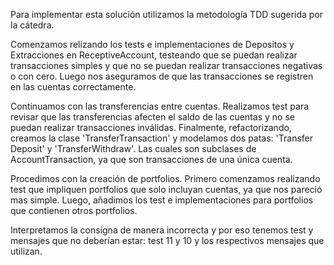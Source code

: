 

Para implementar esta solución utilizamos la metodología TDD sugerida por la cátedra.

Comenzamos relizando los tests e implementaciones de Depositos y Extracciones en ReceptiveAccount, testeando que se puedan realizar transacciones simples y que no se puedan realizar transacciones negativas o con cero. Luego nos aseguramos de que las transacciones se registren en las cuentas correctamente.

Continuamos con las transferencias entre cuentas. Realizamos test para revisar que las transferencias afecten el saldo de las cuentas y no se puedan realizar transacciones inválidas. Finalmente, refactorizando, creamos la clase 'TransferTransaction' y modelamos dos patas: 'Transfer Deposit' y 'TransferWithdraw'. Las cuales son subclases de AccountTransaction, ya que son transacciones de una única cuenta.

Procedimos con la creación de portfolios. Primero comenzamos realizando test que impliquen portfolios que solo incluyan cuentas, ya que nos pareció mas simple. Luego, añadimos los test e implementaciones para portfolios que contienen otros portfolios.

Interpretamos la consigna de manera incorrecta y por eso tenemos test y mensajes que no deberían estar: test 11 y 10 y los respectivos mensajes que utilizan.
